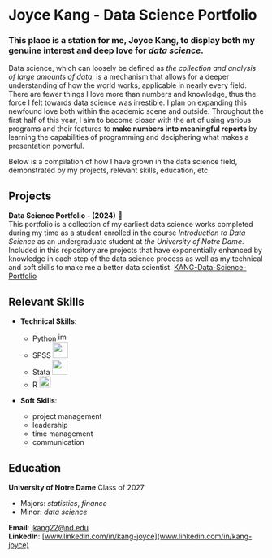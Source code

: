 # Joyce Kang - Data Science Portfolio
### This place is a station for me, Joyce Kang, to display both my genuine interest and deep love for <em>**data science**</em>.

Data science, which can loosely be defined as *the collection and analysis of large amounts of data*, is a mechanism that allows for a deeper understanding of how the world works, applicable in nearly every field. There are fewer things I love more than numbers and knowledge, thus the force I felt towards data science was irrestible. I plan on expanding this newfound love both within the academic scene and outside. Throughout the first half of this year, I aim to become closer with the art of using various programs and their features to **make numbers into meaningful reports** by learning the capabilities of programming and deciphering what makes a presentation powerful.

Below is a compilation of how I have grown in the data science field, demonstrated by my projects, relevant skills, education, etc.

## Projects
**Data Science Portfolio - (2024)** 🌷  
This portfolio is a collection of my earliest data science works completed during my time as a student enrolled in the course <em>Introduction to Data Science</em> as an undergraduate student at <em>the University of Notre Dame</em>. Included in this repository are projects that have exponentially enhanced by knowledge in each step of the data science process as well as my technical and soft skills to make me a better data scientist. 
[KANG-Data-Science-Portfolio](https://github.com/kangjdh/KANG-Data-Science-Portfolio)
<br>
 
## Relevant Skills
- **Technical Skills**:
    - Python  <image src="https://upload.wikimedia.org/wikipedia/commons/thumb/c/c3/Python-logo-notext.svg/1869px-Python-logo-notext.svg.png" alt="image" width="17"/>
    - SPSS <image src="https://upload.wikimedia.org/wikipedia/commons/e/eb/SPSS.png" width="30">
    - Stata <image src="https://upload.wikimedia.org/wikipedia/commons/7/79/Stata_logo_med_blue.png" width='30'>
    - R  <image src='https://upload.wikimedia.org/wikipedia/commons/1/1b/R_logo.svg' width='22'>
 
- **Soft Skills**:
    - project management
    - leadership
    - time management
    - communication
 
## Education
**University of Notre Dame** Class of 2027
- Majors: <em>statistics</em>, <em>finance</em>
- Minor: <em>data science</em>

**Email**:    [jkang22@nd.edu](jkang22@nd.edu)  
**LinkedIn**: [www.linkedin.com/in/kang-joyce](www.linkedin.com/in/kang-joyce)
